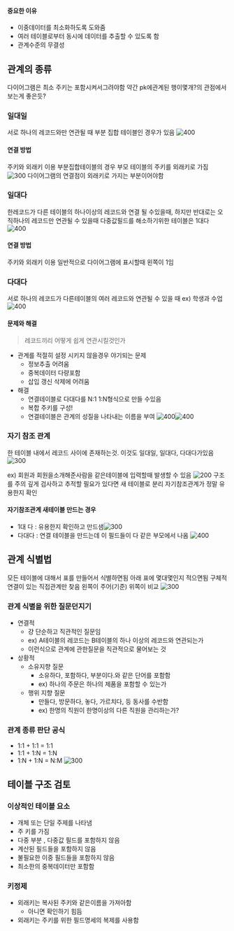 #### 중요한 이유
- 이중데이터를 최소화하도록 도와줌
- 여러 테이블로부터 동시에 데이터를 추출할 수 있도록 함
- 관계수준의 무결성

## 관계의 종류
다이어그램은 최소 주키는 포함시켜서그려야함
약간 pk에관계된 행이몇개?의 관점에서보는게 좋은듯?
### 일대일
서로 하나의 레코드와만 연관될 때
부분 집합 테이블인 경우가 있음
![400](assets/DB2%20기말%20-%20관계-20240619021529744.png)
#### 연결 방법
주키와 외래키 이용
부분집합테이블의 경우 부모 테이블의 주키를 외래키로 가짐
![300](assets/DB2%20기말%20-%20관계-20240619031250428.png)
다이어그램의 연결점이 외래키로 가지는 부분이어야함
### 일대다
한레코드가 다른 테이블의 하나이상의 레코드와 연결 될 수있을때, 하지만 반대로는 오직하나의 레코드만 연관될 수 있을때
다중값필드를 해소하기위한 테이블은 1대다
![400](assets/DB2%20기말%20-%20관계-20240619021858740.png)
#### 연결 방법
주키와 외래키 이용
일반적으로 다이어그램에 표시할때 왼쪽이 1임

### 다대다
서로 하나의 레코드가 다른테이블의 여러 레코드와 연관될 수 있을 때
ex) 학생과 수업
![400](assets/DB2%20기말%20-%20관계-20240619022428660.png)
#### 문제와 해결
> 레코드끼리 어떻게 쉽게 연관시킬것인가

- 관계를 적절히 설정 시키지 않을경우 야기되는 문제
	- 정보추출 어려움
	- 중복데이터 다량포함
	- 삽입 갱신 삭제에 어려움
- 해결
	- 연결테이블로 다대다를 N:1 1:N형식으로 만들 수있음
	- 복합 주키를 구성!
	- 연결테이블은 관계의 성질을 나타내는 이름을 부여
	  ![400](assets/DB2%20기말%20-%20관계-20240619032718103.png)![400](assets/DB2%20기말%20-%20관계-20240619032318049.png)
	  
### 자기 참조 관계
한 테이블 내에서 레코드 사이에 존재하는것.
이것도 일대일, 일대다, 다대다가있음
![300](assets/DB2%20기말%20-%20관계-20240619023419298.png)

ex) 회원과 회원을소개해준사람을 같은테이블에 입력할때 발생할 수 있음
![200](assets/DB2%20기말%20-%20관계-20240619032845332.png)
구조를 주의 깊게 검사하고 추적할 필요가 있다면 새 테이블로 분리
자기참조관계가 정말 유용한지 확인
#### 자기참조관계 새테이블 만드는 경우
- 1대 다 : 유용한지 확인하고 만드샘![300](assets/DB2%20기말%20-%20관계-20240619033256291.png)
- 다대다 : 연결 테이블을 만드는데 이 필드들이 다 같은 부모에서 나옴
  ![400](assets/DB2%20기말%20-%20관계-20240619033413882.png)
## 관계 식별법
모든 테이블에 대해서 표를 만들어서 식별하면됨
아래 표에 몇대몇인지 적으면됨
구체적 연결이 있는 직접관계만 찾음
왼쪽이 주어(기준) 위쪽이 비교
![300](assets/DB2%20기말%20-%20관계-20240619023825463.png)
### 관계 식별을 위한 질문던지기
- 연결적
	- 걍 단순하고 직관적인 질문임
	- ex) A테이블의 레코드는 B테이블의 하나 이상의 레코드와 연관되는가
	- 이런식으로 관계에 관한질문을 직관적으로 물어보는 것
- 상황적
	- 소유지향 질문
		- 소유하다, 포함하다, 부분이다.와 같은 단어를 포함함
		- ex) 하나의 주문은 하나의 제품을 포함할 수 있는가
	- 행위 지향 질문
		- 만들다, 방문하다, 놓다, 가르치다, 등 동사를 수반함
		- ex) 한명의 직원이 한명이상의 다른 직원을 관리하는가?
### 관계 종류 판단 공식
- 1:1 + 1:1 = 1:1
- 1:1 + 1:N = 1:N
- 1:N + 1:N = N:M
![300](assets/DB2%20기말%20-%20관계-20240619025735390.png)


## 테이블 구조 검토
### 이상적인 테이블 요소
- 개체 또는 단일 주제를 나타냄
- 주 키를 가짐
- 다중 부분 , 다중값 필드를 포함하지 않음
- 계산된 필드들을 포함하지 않음
- 불필요한 이중 필드들을 포함하지 않음
- 최소한의 중복데이터만 포함함

### 키정제
- 외래키는 복사된 주키와 같은이름을 가져아함
	- 아니면 확인하기 힘듬
- 외래키는 주키를 위한 필드명세의 복제를 사용함